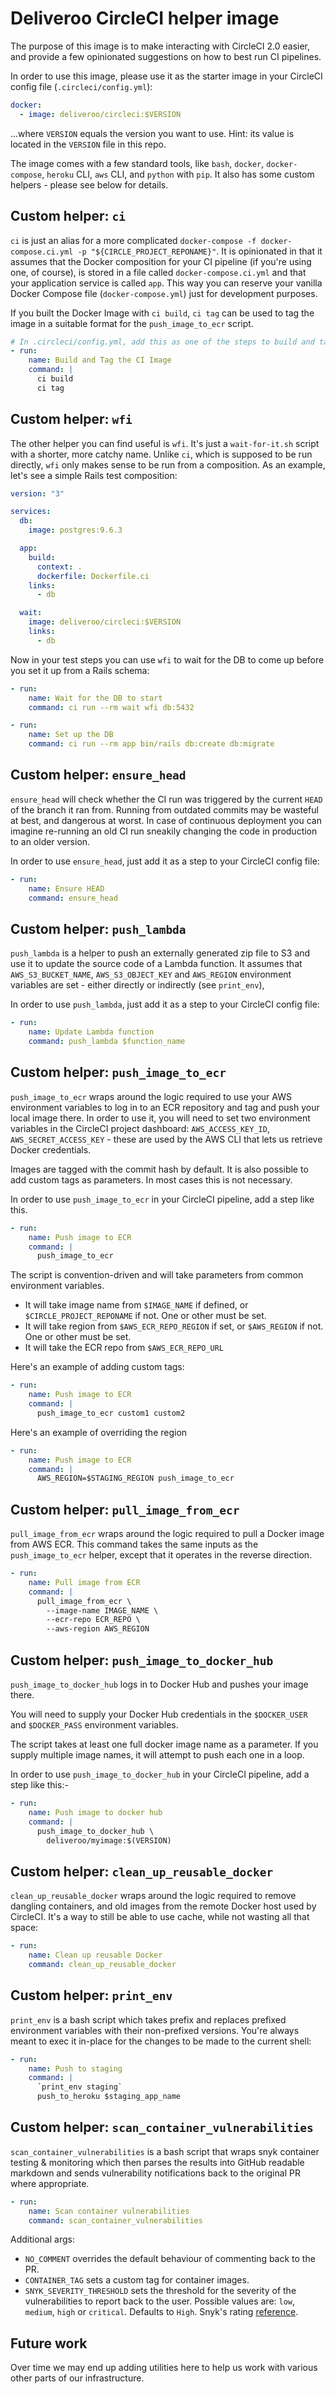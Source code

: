 # Deliveroo CircleCI helper image

The purpose of this image is to make interacting with CircleCI 2.0 easier, and provide a few opinionated suggestions on how to best run CI pipelines.

In order to use this image, please use it as the starter image in your CircleCI config file (`.circleci/config.yml`):

```yaml
docker:
  - image: deliveroo/circleci:$VERSION
```

...where `VERSION` equals the version you want to use. Hint: its value is located in the `VERSION` file in this repo.

The image comes with a few standard tools, like `bash`, `docker`, `docker-compose`, `heroku` CLI, `aws` CLI, and `python` with `pip`. It also has some custom helpers - please see below for details.

## Custom helper: `ci`

`ci` is just an alias for a more complicated `docker-compose -f
docker-compose.ci.yml -p "${CIRCLE_PROJECT_REPONAME}"`. It is opinionated in
that it assumes that the Docker composition for your CI pipeline (if you're
using one, of course), is stored in a file called `docker-compose.ci.yml` and
that your application service is called `app`. This way you can reserve your
vanilla Docker Compose file (`docker-compose.yml`) just for development
purposes.

If you built the Docker Image with `ci build`, `ci tag` can be used to tag the
image in a suitable format for the `push_image_to_ecr` script.

```yaml
# In .circleci/config.yml, add this as one of the steps to build and tag the Docker image
- run:
    name: Build and Tag the CI Image
    command: |
      ci build
      ci tag
```

## Custom helper: `wfi`

The other helper you can find useful is `wfi`. It's just a `wait-for-it.sh` script with a shorter, more catchy name. Unlike `ci`, which is supposed to be run directly, `wfi` only makes sense to be run from a composition. As an example, let's see a simple Rails test composition:

```yaml
version: "3"

services:
  db:
    image: postgres:9.6.3

  app:
    build:
      context: .
      dockerfile: Dockerfile.ci
    links:
      - db

  wait:
    image: deliveroo/circleci:$VERSION
    links:
      - db
```

Now in your test steps you can use `wfi` to wait for the DB to come up before you set it up from a Rails schema:

```yaml
- run:
    name: Wait for the DB to start
    command: ci run --rm wait wfi db:5432

- run:
    name: Set up the DB
    command: ci run --rm app bin/rails db:create db:migrate
```

## Custom helper: `ensure_head`

`ensure_head` will check whether the CI run was triggered by the current `HEAD` of the branch it ran from. Running from outdated commits may be wasteful at best, and dangerous at worst. In case of continuous deployment you can imagine re-running an old CI run sneakily changing the code in production to an older version.

In order to use `ensure_head`, just add it as a step to your CircleCI config file:

```yaml
- run:
    name: Ensure HEAD
    command: ensure_head
```

## Custom helper: `push_lambda`

`push_lambda` is a helper to push an externally generated zip file to S3 and use it to update the source code of a Lambda function. It assumes that `AWS_S3_BUCKET_NAME`, `AWS_S3_OBJECT_KEY` and `AWS_REGION` environment variables are set - either directly or indirectly (see `print_env`),

In order to use `push_lambda`, just add it as a step to your CircleCI config file:

```yaml
- run:
    name: Update Lambda function
    command: push_lambda $function_name
```

## Custom helper: `push_image_to_ecr`

`push_image_to_ecr` wraps around the logic required to use your AWS environment
variables to log in to an ECR repository and tag and push your local image
there. In order to use it, you will need to set two environment variables in
the CircleCI project dashboard: `AWS_ACCESS_KEY_ID`, `AWS_SECRET_ACCESS_KEY` -
these are used by the AWS CLI that lets us retrieve Docker credentials.

Images are tagged with the commit hash by default. It is also possible to add
custom tags as parameters. In most cases this is not necessary.

In order to use `push_image_to_ecr` in your CircleCI pipeline, add a step like
this.

```yaml
- run:
    name: Push image to ECR
    command: |
      push_image_to_ecr
```

The script is convention-driven and will take parameters from common environment
variables.
* It will take image name from `$IMAGE_NAME` if defined, or `$CIRCLE_PROJECT_REPONAME`
  if not. One or other must be set.
* It will take region from `$AWS_ECR_REPO_REGION` if set, or `$AWS_REGION` if not. One
  or other must be set.
* It will take the ECR repo from `$AWS_ECR_REPO_URL`

Here's an example of adding custom tags:

```yaml
- run:
    name: Push image to ECR
    command: |
      push_image_to_ecr custom1 custom2
```

Here's an example of overriding the region

```yaml
- run:
    name: Push image to ECR
    command: |
      AWS_REGION=$STAGING_REGION push_image_to_ecr
```

## Custom helper: `pull_image_from_ecr`

`pull_image_from_ecr` wraps around the logic required to pull a Docker image from AWS ECR.
This command takes the same inputs as the `push_image_to_ecr` helper, except that it operates in the reverse direction.

```yaml
- run:
    name: Pull image from ECR
    command: |
      pull_image_from_ecr \
        --image-name IMAGE_NAME \
        --ecr-repo ECR_REPO \
        --aws-region AWS_REGION
```

## Custom helper: `push_image_to_docker_hub`

`push_image_to_docker_hub` logs in to Docker Hub and pushes your image there.

You will need to supply your Docker Hub credentials in the `$DOCKER_USER` and `$DOCKER_PASS`
environment variables.

The script takes at least one full docker image name as a parameter. If you supply multiple
image names, it will attempt to push each one in a loop.

In order to use `push_image_to_docker_hub` in your CircleCI pipeline, add a step like this:-

```yaml
- run:
    name: Push image to docker hub
    command: |
      push_image_to_docker_hub \
        deliveroo/myimage:$(VERSION)
```

## Custom helper: `clean_up_reusable_docker`

`clean_up_reusable_docker` wraps around the logic required to remove dangling containers, and old images from the remote Docker host used by CircleCI. It's a way to still be able to use cache, while not wasting all that space:

```yaml
- run:
    name: Clean up reusable Docker
    command: clean_up_reusable_docker
```

## Custom helper: `print_env`

`print_env` is a bash script which takes prefix and replaces prefixed environment variables with their non-prefixed versions. You're always meant to exec it in-place for the changes to be made to the current shell:

```yaml
- run:
    name: Push to staging
    command: |
      `print_env staging`
      push_to_heroku $staging_app_name
```

## Custom helper: `scan_container_vulnerabilities`

`scan_container_vulnerabilities` is a bash script that wraps snyk container testing & monitoring which then parses the results into GitHub readable markdown and sends vulnerability notifications back to the original PR where appropriate. 

```yaml
- run:
    name: Scan container vulnerabilities
    command: scan_container_vulnerabilities
```

Additional args:

* `NO_COMMENT` overrides the default behaviour of commenting back to the PR.
* `CONTAINER_TAG` sets a custom tag for container images.
* `SNYK_SEVERITY_THRESHOLD` sets the threshold for the severity of the vulnerabilities to report back to the user. Possible values are: `low`, `medium`, `high` or `critical`. Defaults to `High`. Snyk's rating [reference](https://support.snyk.io/hc/en-us/articles/360020021058-Critical-severity-migration).

## Future work

Over time we may end up adding utilities here to help us work with various other parts of our infrastructure.
